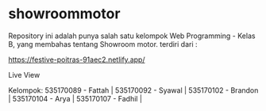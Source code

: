 # showroommotor

Repository ini adalah punya salah satu kelompok Web Programming - Kelas B, 
yang membahas tentang Showroom motor.
terdiri dari :

https://festive-poitras-91aec2.netlify.app/

Live View

Kelompok:
535170089 - Fattah |
535170092 - Syawal |
535170102 - Brandon |
535170104 - Arya |
535170107 - Fadhil |
